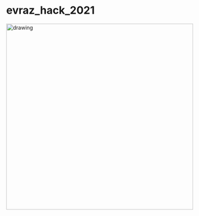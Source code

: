 # evraz_hack_2021

<img src="https://sun9-53.userapi.com/impg/0g7Na__mDVfS87cez4A9Slr8dfpKe7_b15c-vA/R3SpXg4lQp8.jpg?size=1920x1080&quality=96&sign=7f77c896eb99ed5e6f617099dac09263&type=album" alt="drawing" width="500"/>
